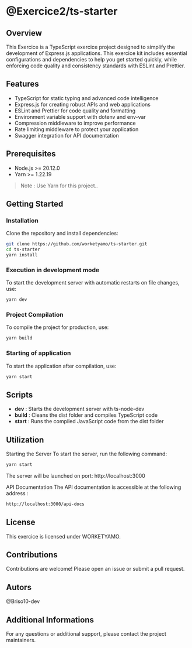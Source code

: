 # @Exercice2/ts-starter

## Overview

This Exercice is a TypeScript exercice project designed to simplify the development of Express.js applications. This exercice kit includes essential configurations and dependencies to help you get started quickly, while enforcing code quality and consistency standards with ESLint and Prettier.

## Features

- TypeScript for static typing and advanced code intelligence
- Express.js for creating robust APIs and web applications
- ESLint and Prettier for code quality and formatting
- Environment variable support with dotenv and env-var
- Compression middleware to improve performance
- Rate limiting middleware to protect your application
- Swagger integration for API documentation

## Prerequisites

- Node.js >= 20.12.0
- Yarn >= 1.22.19

> Note : Use Yarn for this project..

## Getting Started

### Installation

Clone the repository and install dependencies:

```bash
git clone https://github.com/worketyamo/ts-starter.git
cd ts-starter
yarn install
```

### Execution in development mode

To start the development server with automatic restarts on file changes, use:

```bash
yarn dev
```

### Project Compilation

To compile the project for production, use:

```bash
yarn build
```

### Starting of application

To start the application after compilation, use:

```bash
yarn start
```

## Scripts

- **dev** : Starts the development server with ts-node-dev
- **build** :  Cleans the dist folder and compiles TypeScript code
- **start** : Runs the compiled JavaScript code from the dist folder

## Utilization


Starting the Server
To start the server, run the following command:

```bash
yarn start
```
The server will be launched on port: http://localhost:3000

API Documentation
The API documentation is accessible at the following address :

```sh
http://localhost:3000/api-docs
 ```

## License

This exercice is licensed under WORKETYAMO.

## Contributions

Contributions are welcome! Please open an issue or submit a pull request.

## Autors

@Briso10-dev

## Additional Informations

For any questions or additional support, please contact the project maintainers.
